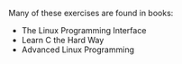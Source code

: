 Many of these exercises are found in books:

* The Linux Programming Interface
* Learn C the Hard Way
* Advanced Linux Programming
